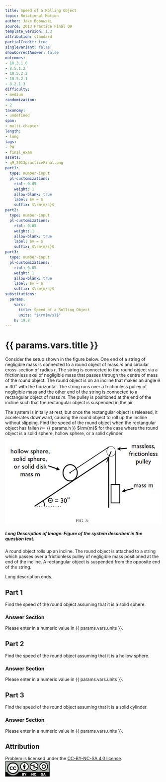 ```yaml
---
title: Speed of a Rolling Object
topic: Rotational Motion
author: Jake Bobowski
source: 2013 Practice Final Q9
template_version: 1.3
attribution: standard
partialCredit: true
singleVariant: false
showCorrectAnswer: false
outcomes:
- 10.3.1.0
- 8.5.1.2
- 10.5.2.2
- 10.5.2.1
- 8.2.1.3
difficulty:
- medium
randomization:
- 2
taxonomy:
- undefined
span:
- multi-chapter
length:
- long
tags:
- PW
- final_exam
assets:
- q9_2013practiceFinal.png
part1:
  type: number-input
  pl-customizations:
    rtol: 0.05
    weight: 1
    allow-blank: true
    label: $v = $
    suffix: $\rm{m/s}$
part2:
  type: number-input
  pl-customizations:
    rtol: 0.05
    weight: 1
    allow-blank: true
    label: $v = $
    suffix: $\rm{m/s}$
part3:
  type: number-input
  pl-customizations:
    rtol: 0.05
    weight: 1
    allow-blank: true
    label: $v = $
    suffix: $\rm{m/s}$
substitutions:
  params:
    vars:
      title: Speed of a Rolling Object
      units: "$\rm{m/s}$"
    h: 19.8
---
```

# {{ params.vars.title }}
Consider the setup shown in the figure below.
One end of a string of negligible mass is connected to a round object of mass $m$ and circular cross-section of radius $r$.
The string is connected to the round object via a frictionless axel of negligible mass that passes through the centre of mass of the round object.
The round object is on an incline that makes an angle $\theta = 30^{\circ}$ with the horizontal.
The string runs over a frictionless pulley of negligible mass and the other end of the string is connected to a rectangular object of mass $m$.
The pulley is positioned at the end of the incline such that the rectangular object is suspended in the air.

The system is initally at rest, but once the rectangular object is released, it accelerates downward, causing the round object to roll up the incline without slipping. Find the speed of the round object when the rectangular object has fallen $h =$ {{ params.h }} $\rm{m}$ for the case where the round object is a solid sphere, hollow sphere, or a solid cylinder.

<img longdesc="Speed of a rolling object.md#desc" alt="Figure of the system described in the question text." src="q9_2013practiceFinal.png">

<div id="desc">
<h5>Long Description of Image: Figure of the system described in the question text.</h5>
A round object rolls up an incline.  The round object is attached to a string which passes over a frictionless pulley of negligible mass positioned at the end of the incline. A rectangular object is suspended from the opposite end of the string. 
<p>Long description ends.</p>
<div>

## Part 1

Find the speed of the round object assuming that it is a solid sphere.

### Answer Section

Please enter in a numeric value in {{ params.vars.units }}.

## Part 2

Find the speed of the round object assuming that it is a hollow sphere.

### Answer Section

Please enter in a numeric value in {{ params.vars.units }}.

## Part 3

Find the speed of the round object assuming that it is a solid cylinder.

### Answer Section

Please enter in a numeric value in {{ params.vars.units }}.

## Attribution

Problem is licensed under the [CC-BY-NC-SA 4.0 license](https://creativecommons.org/licenses/by-nc-sa/4.0/).<br> ![The Creative Commons 4.0 license requiring attribution-BY, non-commercial-NC, and share-alike-SA license.](https://raw.githubusercontent.com/firasm/bits/master/by-nc-sa.png)
